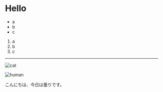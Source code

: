 # Hello

- a
- b
- c

1. a
2. b
3. c

---
   

![cat](https://github.com/joytasnet/pullreq/assets/34804764/1b3776ae-71bf-40e1-ac87-d819eb5ecc9f)


![human](https://github.com/joytasnet/pullreq/assets/34804764/f42c0745-e693-4804-9aa6-a5aeb4dec7a6)


こんにちは、今日は曇りです。

